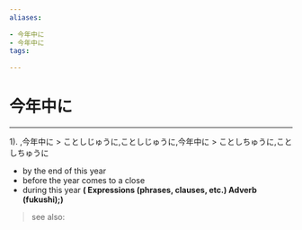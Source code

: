 ```yaml
---
aliases:
    
- 今年中に
- 今年中に
tags:
    
---
```


# 今年中に
---
1).
,今年中に > ことしじゅうに,ことしじゅうに,今年中に > ことしちゅうに,ことしちゅうに

- by the end of this year
- before the year comes to a close
- during this year
**( Expressions (phrases, clauses, etc.) Adverb (fukushi);)**
> see also: 
            